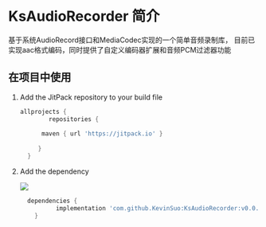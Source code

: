 # KsAudioRecorder 简介

基于系统AudioRecord接口和MediaCodec实现的一个简单音频录制库，
目前已实现aac格式编码，同时提供了自定义编码器扩展和音频PCM过滤器功能

## 在项目中使用

1. Add the JitPack repository to your build file

    ```groovy
    allprojects {
            repositories {
            
          maven { url 'https://jitpack.io' }
          
         }
      }
    ```

2. Add the dependency 

    ![](https://jitpack.io/v/KevinSuo/KsAudioRecorder.svg)

    ```groovy
      dependencies {
              implementation 'com.github.KevinSuo:KsAudioRecorder:v0.0.1'
        }
    ```
    
    

